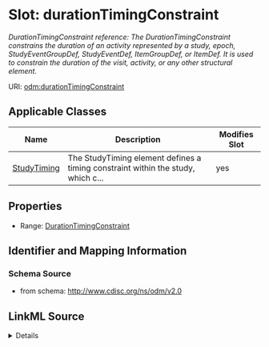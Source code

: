 # Slot: durationTimingConstraint


_DurationTimingConstraint reference: The DurationTimingConstraint constrains the duration of an activity represented by a study, epoch, StudyEventGroupDef, StudyEventDef, ItemGroupDef, or ItemDef. It is used to constrain the duration of the visit, activity, or any other structural element._



URI: [odm:durationTimingConstraint](http://www.cdisc.org/ns/odm/v2.0/durationTimingConstraint)



<!-- no inheritance hierarchy -->




## Applicable Classes

| Name | Description | Modifies Slot |
| --- | --- | --- |
[StudyTiming](StudyTiming.md) | The StudyTiming element defines a timing constraint within the study, which c... |  yes  |







## Properties

* Range: [DurationTimingConstraint](DurationTimingConstraint.md)





## Identifier and Mapping Information







### Schema Source


* from schema: http://www.cdisc.org/ns/odm/v2.0




## LinkML Source

<details>
```yaml
name: durationTimingConstraint
description: 'DurationTimingConstraint reference: The DurationTimingConstraint constrains
  the duration of an activity represented by a study, epoch, StudyEventGroupDef, StudyEventDef,
  ItemGroupDef, or ItemDef. It is used to constrain the duration of the visit, activity,
  or any other structural element.'
from_schema: http://www.cdisc.org/ns/odm/v2.0
rank: 1000
identifier: false
alias: durationTimingConstraint
domain_of:
- StudyTiming
range: DurationTimingConstraint

```
</details>
